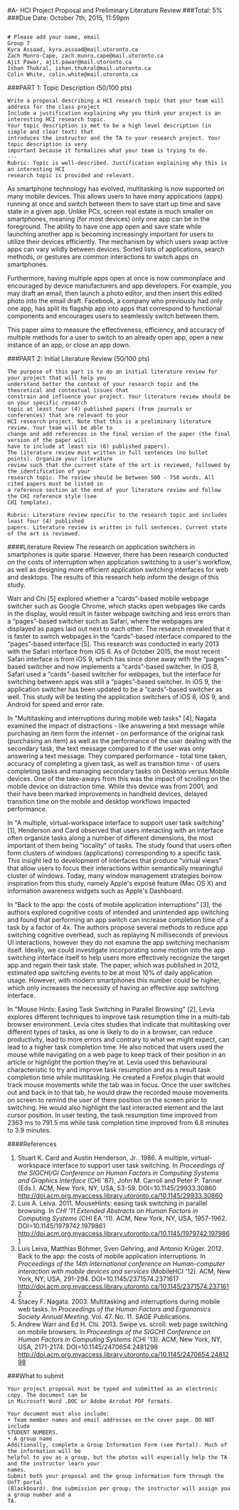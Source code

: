#A- HCI Project Proposal and Preliminary Literature Review
###Total: 5%
###Due Date: October 7th, 2015, 11:59pm

```

# Please add your name, email
Group 7
Kyra Assaad, kyra.assaad@mail.utoronto.ca
Zach Munro-Cape, zach.munro.cape@mail.utoronto.ca
Ajit Pawar, ajit.pawar@mail.utoronto.ca
Ishan Thukral, ishan.thukral@mail.utoronto.ca
Colin White, colin.white@mail.utoronto.ca

```

###PART 1: Topic Description (50/100 pts)

```
Write a proposal describing a HCI research topic that your team will address for the class project
Include a justification explaining why you think your project is an interesting HCI research topic.
Your topic description is met to be a high level description (in simple and clear text) that
introduces the instructor and the TA to your research project. Your topic description is very
important because it formalizes what your team is trying to do.
---
Rubric: Topic is well-described. Justification explaining why this is an interesting HCI 
research topic is provided and relevant.

```

As smartphone technology has evolved, multitasking is now supported on many mobile devices. This allows users to have many applications (apps) running at once and switch between them to save start up time and save state in a given app. Unlike PCs, screen real estate is much smaller on smartphones, meaning (for most devices) only one app can be in the foreground. The ability to have one app open and save state while launching another app is becoming increasingly important for users to utilize their devices efficiently.
The mechanism by which users swap active apps can vary wildly between devices. Sorted lists of applications, search methods, or gestures are common interactions to switch apps on smartphones.

Furthermore, having multiple apps open at once is now commonplace and encouraged by device manufacturers and app developers. For example, you may draft an email, then launch a photo editor, and then insert this edited photo into the email draft. Facebook, a company who previously had only one app, has split its flagship app into apps that correspond to functional components and encourages users to seamlessly switch between them.

This paper aims to measure the effectiveness, efficiency, and accuracy of multiple methods for a user to switch to an already open app, open a new instance of an app, or close an app down.

###PART 2: Initial Literature Review (50/100 pts)

```
The purpose of this part is to do an initial literature review for your project that will help you
understand better the context of your research topic and the theoretical and contextual issues that
constrain and influence your project. Your literature review should be on your specific research
topic at least four (4) published papers (from journals or conferences) that are relevant to your
HCI research project. Note that this is a preliminary literature review. Your team will be able to
change and add references in the final version of the paper (the final version of the paper will
have to include at least six (6) published papers).
The literature review must written in full sentences (no bullet points). Organize your literature
review such that the current state of the art is reviewed, followed by the identification of your
research topic. The review should be between 500 - 750 words. All cited papers must be listed in
a reference section at the end of your literature review and follow the CHI reference style (see
CHI template).

Rubric: Literature review specific to the research topic and includes least four (4) published 
papers. Literature review is written in full sentences. Current state of the art is reviewed.

```
####Literature Review
The research on application switchers in smartphones is quite sparse. However, there has been research conducted on the costs of interruption when application switching to a user's workflow, as well as designing more efficient application switching interfaces for web and desktops. The results of this research help inform the design of this study.

Warr and Chi [5] explored whether a “cards”-based mobile webpage switcher such as Google Chrome, which stacks open webpages like cards in the display, would result in faster webpage switching and less errors than a “pages”-based switcher such as Safari, where the webpages are displayed as pages laid out next to each other. The research revealed that it is faster to switch webpages in the “cards”-based interface compared to the “pages”-based interface [5]. This research was conducted in early 2013 with the Safari interface from iOS 6. As of October 2015, the most recent Safari interface is from iOS 9, which has since done away with the “pages”-based switcher and now implements a “cards”-based switcher. In iOS 8, Safari used a “cards”-based switcher for webpages, but the interface for switching between apps was still a “pages”-based switcher. In iOS 9, the application switcher has been updated to be a “cards”-based switcher as well. This study will be testing the application switchers of iOS 8, iOS 9, and Android for speed and error rate. 

In "Multitasking and interruptions during mobile web tasks" [4], Nagata examined the impact of distractions - like answering a text message while purchasing an item form the internet - on performance of the original task (purchasing an item) as well as the performance of the user dealing with the secondary task, the text message compared to if the user was only answering a text message. They compared performance - total time taken, accuracy of completing a given task, as well as transition time - of users completing tasks and managing secondary tasks on Desktop versus Mobile devices. One of the take-aways from this was the impact of scrolling on the mobile device on distraction time. While this device was from 2001, and their have been marked improvements in handheld devices, delayed transition time on the mobile and desktop workflows impacted performance.

In "A multiple, virtual-workspace interface to support user task switching" [1], Henderson and Card observed that users interacting with an interface often organize tasks along a number of different dimensions, the most important of them being "locality" of tasks. The study found that users often form clusters of windows (applications) corresponding to a specific task. This insight led to development of interfaces that produce "virtual views" that allow users to focus their interactions within semantically meaningful cluster of windows. Today, many window management strategies borrow inspiration from this study, namely Apple's exposé feature (Mac OS X) and information awareness widgets such as Apple's Dashboard.

In “Back to the app: the costs of mobile application interruptions” [3], the authors explored cognitive costs of intended and unintended app switching and found that performing an app switch can increase completion time of a task by a factor of 4x. The authors propose several methods to reduce app switching cognitive overhead, such as replaying N milliseconds of previous UI interactions, however they do not examine the app switching mechanism itself. Ideally, we could investigate incorporating some motion into the app switching interface itself to help users more effectively recognize the target app and regain their task state. The paper, which was published in 2012, estimated app switching events to be at most 10% of daily application usage. However, with modern smartphones this number could be higher, which only increases the necessity of having an effective app switching interface.

In "Mouse Hints: Easing Task Switching in Parallel Browsing" [2], Levia explores different techniques to improve task resumption time in a multi-tab browser environment. Levia cites studies that indicate that multitasking over different types of tasks, as one is likely to do in a browser, can reduce productivity, lead to more errors and contrary to what we might expect, can lead to a higher task completion time. He also noticed that users used the mouse while navigating on a web page to keep track of their position in an article or highlight the portion they’re at. Levia used this behavioural characteristic to try and improve task resumption and as a result task completion time while multitasking. He created a Firefox plugin that would track mouse movements while the tab was in focus. Once the user switches out and back in to that tab, he would draw the recorded mouse movements on screen to remind the user of there position on the screen prior to switching. He would also highlight the last interacted element and the last cursor position. In user testing, the task resumption time improved from 2363 ms to 791.5 ms while task completion time improved from 6.8 minutes to 3.9 minutes.

####References
1. Stuart K. Card and Austin Henderson, Jr.. 1986. A multiple, virtual-workspace interface to support user task switching. In *Proceedings of the SIGCHI/GI Conference on Human Factors in Computing Systems and Graphics Interface* (CHI '87), John M. Carroll and Peter P. Tanner (Eds.). ACM, New York, NY, USA, 53-59. DOI=10.1145/29933.30860 http://doi.acm.org.myaccess.library.utoronto.ca/10.1145/29933.30860
2. Luis A. Leiva. 2011. MouseHints: easing task switching in parallel browsing. In *CHI '11 Extended Abstracts on Human Factors in Computing Systems* (CHI EA '11). ACM, New York, NY, USA, 1957-1962. DOI=10.1145/1979742.1979861 http://doi.acm.org.myaccess.library.utoronto.ca/10.1145/1979742.1979861
3. Luis Leiva, Matthias Böhmer, Sven Gehring, and Antonio Krüger. 2012. Back to the app: the costs of mobile application interruptions. In *Proceedings of the 14th international conference on Human-computer interaction with mobile devices and services* (MobileHCI '12). ACM, New York, NY, USA, 291-294. DOI=10.1145/2371574.2371617 http://doi.acm.org.myaccess.library.utoronto.ca/10.1145/2371574.2371617
4. Stacey F. Nagata. 2003. Multitasking and interruptions during mobile web tasks. In *Proceedings of the Human Factors and Ergonomics Society Annual Meeting.* Vol. 47. No. 11. SAGE Publications.
5. Andrew Warr and Ed H. Chi. 2013. Swipe vs. scroll: web page switching on mobile browsers. In *Proceedings of the SIGCHI Conference on Human Factors in Computing Systems* (CHI '13). ACM, New York, NY, USA, 2171-2174. DOI=10.1145/2470654.2481298 http://doi.acm.org.myaccess.library.utoronto.ca/10.1145/2470654.2481298

###What to submit
```
Your project proposal must be typed and submitted as an electronic copy. The document can be
in Microsoft Word .DOC or Adobe Acrobat PDF formats.

Your document must also include:
• Team member names and email addresses on the cover page. DO NOT include
STUDENT NUMBERS.
• A group name
Additionally, complete a Group Information Form (see Portal). Much of the information will be
helpful to you as a group, but the photos will especially help the TA and the instructor learn your
names.
Submit both your proposal and the group information form through the UofT portal
(Blackboard). One submission per group; the instructor will assign you a group number and a
TA.

```
